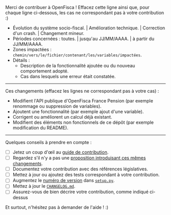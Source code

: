 Merci de contribuer à OpenFisca ! Effacez cette ligne ainsi que, pour chaque ligne ci-dessous, les cas ne correspondant pas à votre contribution :)

* Évolution du système socio-fiscal. | Amélioration technique. | Correction d'un crash. | Changement mineur.
* Périodes concernées : toutes. | jusqu'au JJ/MM/AAAA. | à partir du JJ/MM/AAAA.
* Zones impactées : `chemin/vers/le/fichier/contenant/les/variables/impactées`.
* Détails :
  - Description de la fonctionnalité ajoutée ou du nouveau comportement adopté.
  - Cas dans lesquels une erreur était constatée.

- - - -

Ces changements (effacez les lignes ne correspondant pas à votre cas) :

- Modifient l'API publique d'OpenFisca France Pension (par exemple renommage ou suppression de variables).
- Ajoutent une fonctionnalité (par exemple ajout d'une variable).
- Corrigent ou améliorent un calcul déjà existant.
- Modifient des éléments non fonctionnels de ce dépôt (par exemple modification du README).

- - - -

Quelques conseils à prendre en compte :

- [ ] Jetez un coup d'œil au [guide de contribution](https://github.com/openfisca/openfisca-france-pension/blob/master/CONTRIBUTING.md).
- [ ] Regardez s'il n'y a pas une [proposition introduisant ces mêmes changements](https://github.com/openfisca/openfisca-france-pension/pulls).
- [ ] Documentez votre contribution avec des références législatives.
- [ ] Mettez à jour ou ajoutez des tests correspondant à votre contribution.
- [ ] Augmentez le [numéro de version](https://speakerdeck.com/mattisg/git-session-2-strategies?slide=81) dans [`setup.py`](https://github.com/openfisca/openfisca-france-pension/blob/master/setup.py).
- [ ] Mettez à jour le [`CHANGELOG.md`](https://github.com/openfisca/openfisca-france-pension/blob/master/CHANGELOG.md).
- [ ] Assurez-vous de bien décrire votre contribution, comme indiqué ci-dessus

Et surtout, n'hésitez pas à demander de l'aide ! :)
